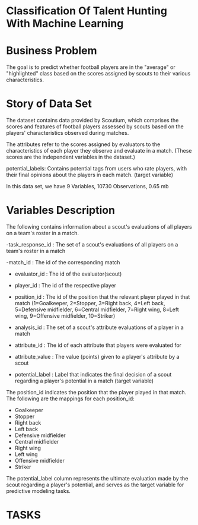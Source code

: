 # Classification Of Talent Hunting With Machine Learning

# Business Problem
The goal is to predict whether football players are in the "average" or "highlighted" class based on the scores assigned by scouts to their various characteristics.

# Story of Data Set
The dataset contains data provided by Scoutium, which comprises the scores and features of football players assessed by scouts based on the players' characteristics observed during matches.

The attributes refer to the scores assigned by evaluators to the characteristics of each player they observe and evaluate in a match. (These scores are the independent variables in the dataset.)

potential_labels: Contains potential tags from users who rate players, with their final opinions about the players in each match. (target variable)

In this data set, we have 9 Variables, 10730 Observations, 0.65 mb

# Variables Description
The following contains information about a scout's evaluations of all players on a team's roster in a match.

-task_response_id : The set of a scout's evaluations of all players on a team's roster in a match

-match_id : The id of the corresponding match

- evaluator_id : The id of the evaluator(scout)

- player_id : The id of the respective player 

- position_id : The id of the position that the relevant player played in that match (1=Goalkeeper, 2=Stopper, 3=Right back, 4=Left back, 5=Defensive midfielder, 6=Central midfielder, 7=Right wing, 8=Left wing, 9=Offensive midfielder, 10=Striker)

- analysis_id : The set of a scout's attribute evaluations of a player in a match

- attribute_id : 	The id of each attribute that players were evaluated for

- attribute_value : The value (points) given to a player's attribute by a scout

- potential_label : Label that indicates the final decision of a scout regarding a player's potential in a match (target variable)


The position_id indicates the position that the player played in that match. The following are the mappings for each position_id:
- Goalkeeper
- Stopper
- Right back
- Left back
- Defensive midfielder
- Central midfielder
- Right wing
- Left wing
- Offensive midfielder
- Striker

The potential_label column represents the ultimate evaluation made by the scout regarding a player's potential, and serves as the target variable for predictive modeling tasks.

# TASKS





